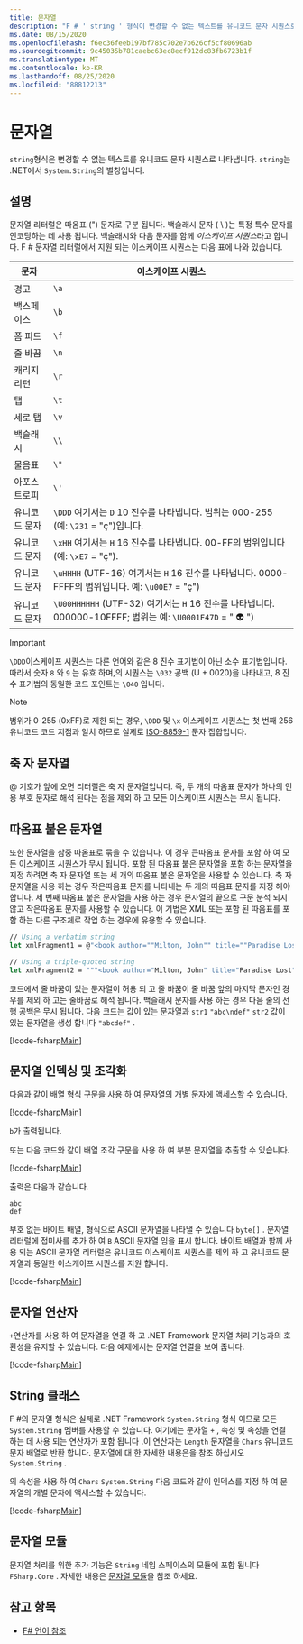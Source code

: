```yaml
---
title: 문자열
description: "F # ' string ' 형식이 변경할 수 없는 텍스트를 유니코드 문자 시퀀스로 나타내는 방법에 대해 알아봅니다."
ms.date: 08/15/2020
ms.openlocfilehash: f6ec36feeb197bf785c702e7b626cf5cf80696ab
ms.sourcegitcommit: 9c45035b781caebc63ec8ecf912dc83fb6723b1f
ms.translationtype: MT
ms.contentlocale: ko-KR
ms.lasthandoff: 08/25/2020
ms.locfileid: "88812213"
---
```

# <a name="strings"></a>문자열

`string`형식은 변경할 수 없는 텍스트를 유니코드 문자 시퀀스로 나타냅니다. `string`는 .NET에서 `System.String`의 별칭입니다.

## <a name="remarks"></a>설명

문자열 리터럴은 따옴표 (") 문자로 구분 됩니다. 백슬래시 문자 ( \\ )는 특정 특수 문자를 인코딩하는 데 사용 됩니다. 백슬래시와 다음 문자를 함께 *이스케이프 시퀀스*라고 합니다. F # 문자열 리터럴에서 지원 되는 이스케이프 시퀀스는 다음 표에 나와 있습니다.

|문자|이스케이프 시퀀스|
|---------|---------------|
|경고|`\a`|
|백스페이스|`\b`|
|폼 피드|`\f`|
|줄 바꿈|`\n`|
|캐리지 리턴|`\r`|
|탭|`\t`|
|세로 탭|`\v`|
|백슬래시|`\\`|
|물음표|`\"`|
|아포스트로피|`\'`|
|유니코드 문자|`\DDD` 여기서는 `D` 10 진수를 나타냅니다. 범위는 000-255 (예: `\231` = "ç")입니다.|
|유니코드 문자|`\xHH` 여기서는 `H` 16 진수를 나타냅니다. 00-FF의 범위입니다 (예: `\xE7` = "ç").|
|유니코드 문자|`\uHHHH` (UTF-16) 여기서는 `H` 16 진수를 나타냅니다. 0000-FFFF의 범위입니다.  예: `\u00E7` = "ç")|
|유니코드 문자|`\U00HHHHHH` (UTF-32) 여기서는 `H` 16 진수를 나타냅니다. 000000-10FFFF; 범위는  예: `\U0001F47D` = " 👽 ")|

> [!IMPORTANT]
> `\DDD`이스케이프 시퀀스는 다른 언어와 같은 8 진수 표기법이 아닌 소수 표기법입니다. 따라서 숫자 `8` 와 `9` 는 유효 하며,의 시퀀스는 `\032` 공백 (U + 0020)을 나타내고, 8 진수 표기법의 동일한 코드 포인트는 `\040` 입니다.

> [!NOTE]
> 범위가 0-255 (0xFF)로 제한 되는 경우, `\DDD` 및 `\x` 이스케이프 시퀀스는 첫 번째 256 유니코드 코드 지점과 일치 하므로 실제로 [ISO-8859-1](https://en.wikipedia.org/wiki/ISO/IEC_8859-1#Code_page_layout) 문자 집합입니다.

## <a name="verbatim-strings"></a>축 자 문자열

@ 기호가 앞에 오면 리터럴은 축 자 문자열입니다. 즉, 두 개의 따옴표 문자가 하나의 인용 부호 문자로 해석 된다는 점을 제외 하 고 모든 이스케이프 시퀀스는 무시 됩니다.

## <a name="triple-quoted-strings"></a>따옴표 붙은 문자열

또한 문자열을 삼중 따옴표로 묶을 수 있습니다. 이 경우 큰따옴표 문자를 포함 하 여 모든 이스케이프 시퀀스가 무시 됩니다. 포함 된 따옴표 붙은 문자열을 포함 하는 문자열을 지정 하려면 축 자 문자열 또는 세 개의 따옴표 붙은 문자열을 사용할 수 있습니다. 축 자 문자열을 사용 하는 경우 작은따옴표 문자를 나타내는 두 개의 따옴표 문자를 지정 해야 합니다. 세 번째 따옴표 붙은 문자열을 사용 하는 경우 문자열의 끝으로 구문 분석 되지 않고 작은따옴표 문자를 사용할 수 있습니다. 이 기법은 XML 또는 포함 된 따옴표를 포함 하는 다른 구조체로 작업 하는 경우에 유용할 수 있습니다.

```fsharp
// Using a verbatim string
let xmlFragment1 = @"<book author=""Milton, John"" title=""Paradise Lost"">"

// Using a triple-quoted string
let xmlFragment2 = """<book author="Milton, John" title="Paradise Lost">"""
```

코드에서 줄 바꿈이 있는 문자열이 허용 되 고 줄 바꿈이 줄 바꿈 앞의 마지막 문자인 경우를 제외 하 고는 줄바꿈로 해석 됩니다. 백슬래시 문자를 사용 하는 경우 다음 줄의 선행 공백은 무시 됩니다. 다음 코드는 값이 있는 문자열과 `str1` `"abc\ndef"` `str2` 값이 있는 문자열을 생성 합니다 `"abcdef"` .

[!code-fsharp[Main](~/samples/snippets/fsharp/lang-ref-1/snippet1001.fs)]

## <a name="string-indexing-and-slicing"></a>문자열 인덱싱 및 조각화

다음과 같이 배열 형식 구문을 사용 하 여 문자열의 개별 문자에 액세스할 수 있습니다.

[!code-fsharp[Main](~/samples/snippets/fsharp/lang-ref-1/snippet1002.fs)]

`b`가 출력됩니다.

또는 다음 코드와 같이 배열 조각 구문을 사용 하 여 부분 문자열을 추출할 수 있습니다.

[!code-fsharp[Main](~/samples/snippets/fsharp/lang-ref-1/snippet1003.fs)]

출력은 다음과 같습니다.

```console
abc
def
```

부호 없는 바이트 배열, 형식으로 ASCII 문자열을 나타낼 수 있습니다 `byte[]` . 문자열 리터럴에 접미사를 추가 하 여 `B` ASCII 문자열 임을 표시 합니다. 바이트 배열과 함께 사용 되는 ASCII 문자열 리터럴은 유니코드 이스케이프 시퀀스를 제외 하 고 유니코드 문자열과 동일한 이스케이프 시퀀스를 지원 합니다.

[!code-fsharp[Main](~/samples/snippets/fsharp/lang-ref-1/snippet1004.fs)]

## <a name="string-operators"></a>문자열 연산자

`+`연산자를 사용 하 여 문자열을 연결 하 고 .NET Framework 문자열 처리 기능과의 호환성을 유지할 수 있습니다. 다음 예제에서는 문자열 연결을 보여 줍니다.

[!code-fsharp[Main](~/samples/snippets/fsharp/lang-ref-1/snippet1006.fs)]

## <a name="string-class"></a>String 클래스

F #의 문자열 형식은 실제로 .NET Framework `System.String` 형식 이므로 모든 `System.String` 멤버를 사용할 수 있습니다. 여기에는 문자열 `+` , 속성 및 속성을 연결 하는 데 사용 되는 연산자가 포함 됩니다 .이 연산자는 `Length` 문자열을 `Chars` 유니코드 문자 배열로 반환 합니다. 문자열에 대 한 자세한 내용은을 참조 하십시오 `System.String` .

의 속성을 사용 하 여 `Chars` `System.String` 다음 코드와 같이 인덱스를 지정 하 여 문자열의 개별 문자에 액세스할 수 있습니다.

[!code-fsharp[Main](~/samples/snippets/fsharp/lang-ref-1/snippet1005.fs)]

## <a name="string-module"></a>문자열 모듈

문자열 처리를 위한 추가 기능은 `String` 네임 스페이스의 모듈에 포함 됩니다 `FSharp.Core` . 자세한 내용은 [문자열 모듈](https://fsharp.github.io/fsharp-core-docs/reference/fsharp-core-stringmodule.html)을 참조 하세요.

## <a name="see-also"></a>참고 항목

- [F# 언어 참조](index.md)
